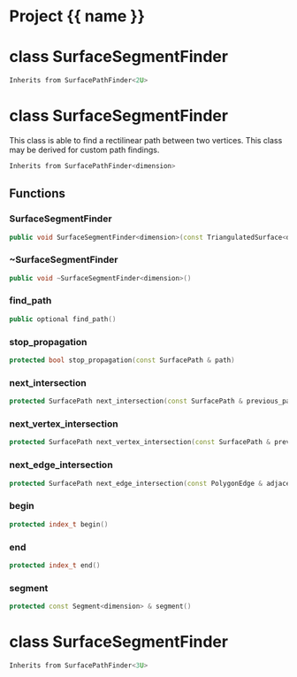 <script setup>
import {useRoute} from 'vitepress'
const {path} = useRoute()
const tokens = path.split('/')
const words = tokens[2].split('-');
for (let i = 0; i < words.length; i++) {
    words[i] = words[i].charAt(0).toUpperCase() + words[i].slice(1);
    words[i] = words[i].replace('geode', 'Geode')
}
const name = words.join('-');
</script>
# Project {{ name }}

# class SurfaceSegmentFinder


```cpp
Inherits from SurfacePathFinder<2U>
```



# class SurfaceSegmentFinder


 This class is able to find a rectilinear path between two vertices. This class may be derived for custom path findings.



```cpp
Inherits from SurfacePathFinder<dimension>
```



## Functions

### SurfaceSegmentFinder

```cpp
public void SurfaceSegmentFinder<dimension>(const TriangulatedSurface<dimension> & surface, index_t begin, index_t end)
```


### ~SurfaceSegmentFinder

```cpp
public void ~SurfaceSegmentFinder<dimension>()
```


### find_path

```cpp
public optional find_path()
```


### stop_propagation

```cpp
protected bool stop_propagation(const SurfacePath & path)
```


### next_intersection

```cpp
protected SurfacePath next_intersection(const SurfacePath & previous_path, const SurfacePath & current_path)
```


### next_vertex_intersection

```cpp
protected SurfacePath next_vertex_intersection(const SurfacePath & previous_path, index_t vertex)
```

### next_edge_intersection

```cpp
protected SurfacePath next_edge_intersection(const PolygonEdge & adjacent_edge)
```

### begin

```cpp
protected index_t begin()
```


### end

```cpp
protected index_t end()
```


### segment

```cpp
protected const Segment<dimension> & segment()
```




# class SurfaceSegmentFinder


```cpp
Inherits from SurfacePathFinder<3U>
```



